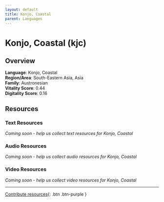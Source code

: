 ```yaml
---
layout: default
title: Konjo, Coastal
parent: Languages
---
```


# Konjo, Coastal (kjc)

## Overview

**Language**: Konjo, Coastal  
**Region/Area**: South-Eastern Asia, Asia  
**Family**: Austronesian  
**Vitality Score**: 0.44  
**Digitality Score**: 0.16  

## Resources

### Text Resources
*Coming soon - help us collect text resources for Konjo, Coastal*

### Audio Resources
*Coming soon - help us collect audio resources for Konjo, Coastal*

### Video Resources
*Coming soon - help us collect video resources for Konjo, Coastal*

---

[Contribute resources](https://fairtrain.github.io/){: .btn .btn-purple }
